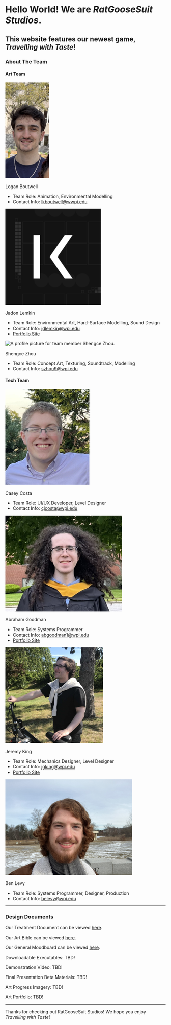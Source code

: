 # Hello World! We are ***RatGooseSuit Studios***.

## This website features our newest game, *Travelling with Taste*!

### About The Team

#### Art Team
<img src="/ProfilePictures/Logan_Boutwell.jpg" alt="A profile picture for team member Logan Boutwell." height="300">

Logan Boutwell
- Team Role: Animation, Environmental Modelling
- Contact Info: lkboutwell@wwpi.edu

<img src="/ProfilePictures/Jadon_Lemkin.png" alt="A profile picture for team member Jadon Lemkin." height="300">

Jadon Lemkin
- Team Role: Environmental Art, Hard-Surface Modelling, Sound Design
- Contact Info: jdlemkin@wpi.edu
- [Portfolio Site](https://koerismo.digital)

<img src="/ProfilePictures/Shengce_Zhou.png" alt="A profile picture for team member Shengce Zhou." height="300">

Shengce Zhou
- Team Role: Concept Art, Texturing, Soundtrack, Modelling
- Contact Info: szhou9@wpi.edu

#### Tech Team
<img src="/ProfilePictures/Casey_Costa.jpg" alt="A profile picture for team member Casey Costa." height="300">

Casey Costa
- Team Role: UI/UX Developer, Level Designer
- Contact Info: cjcosta@wpi.edu

<img src="/ProfilePictures/Abraham_Goodman.jpg" alt="A profile picture for team member Abraham Goodman." height="300">

Abraham Goodman
- Team Role: Systems Programmer
- Contact Info: abgoodman1@wpi.edu
- [Portfolio Site](https://abrahamgoodman.github.io)

<img src="/ProfilePictures/Jeremy_King.jpg" alt="A profile picture for team member Jeremy King." height="300">

Jeremy King
- Team Role: Mechanics Designer, Level Designer
- Contact Info: jgking@wpi.edu
- [Portfolio Site](https://jgking.dev)

<img src="/ProfilePictures/Ben_Levy.JPEG" alt="A profile picture for team member Ben Levy." height="300">

Ben Levy
- Team Role: Systems Programmer, Designer, Production
- Contact Info: belevy@wpi.edu

---

### Design Documents

Our Treatment Document can be viewed [here](https://docs.google.com/document/d/1yQCKmlCB_aOYfUYNSvvhvCBOGQCmq55llBtxgCiq7kg/edit?usp=sharing).

Our Art Bible can be viewed [here](https://docs.google.com/document/d/1_azlsXkz_4Q3rQu0NJLJ3a431V93jmh4QpL5eq15vqQ/edit?usp=sharing).

Our General Moodboard can be viewed [here](https://miro.com/app/board/uXjVIMrTzOM=/).

Downloadable Executables: TBD!

Demonstration Video: TBD!

Final Presentation Beta Materials: TBD!

Art Progress Imagery: TBD!

Art Portfolio: TBD!

---

Thanks for checking out RatGooseSuit Studios! We hope you enjoy *Travelling with Taste*!